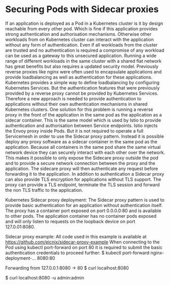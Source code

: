 # Securing Pods with Sidecar proxies
If an application is deployed as a Pod in a Kubernetes cluster is it by design reachable from every other pod. Which is fine if this application provides strong authentication and authorisation mechanisms. Otherwise other workloads from on Kubernetes cluster can interact with the application without any form of authentication. Even if all workloads from the cluster are trusted and no authentication is required a compromise of any workload can be used as a gateway to this unsecured application. Running a wide range of different workloads in the same cluster with a shared flat network has great benefits but also requires a updated security model. Previously reverse proxies like nginx were often used to encapsulate applications and provide loadbalancing as well as authentication for these applications. Kubernetes provides a simple way to define loadbalancing by configuring Kubernetes Services. But the authentication features that were previously provided by a reverse proxy cannot be provided by Kubernetes Services. Therefore a new approach is needed to provide authentication to applications without their own authentication mechanisms in shared Kubernetes clusters.
One solution for this problem is running a reverse proxy in the front of the application in the same pod as the application as a sidecar container. This is the same model which is used by Istio to provide authentication and authorisation between Service endpoints. Istio injects the Envoy proxy inside Pods. But it is not required to operate a full Servicemesh in order to use the Sidecar proxy pattern. Instead it is possible deploy any proxy software as a sidecar container in the same pod as the application. Because all containers in the same pod share the same virtual network device they can securely interact with each other over the network. This makes it possible to only expose the Sidecare proxy outside the pod and to provide a secure network connection between the proxy and the application. The sidecare proxy will then authenticate any request before forwarding it to the application. In addition to authentication a Sidecar proxy can also provide TLS encryption for applications without TLS support. The proxy can provide a TLS endpoint, terminate the TLS session and forward the non TLS traffic to the application.

Kubernetes Sidecar proxy deployment:
The Sidecar proxy pattern is used to provide basic authentication for an application without authentication itself. The proxy has a container port exposed on port 0.0.0.0:80 and is available to other pods. The application container has no container pods exposed and will only listen to requests on the loopback device on port 127.0.01:8080.
 
Sidecar proxy example:
All code used in this example is available at https://github.com/eicnix/sidecar-proxy-example
When connecting to the Pod using kubectl port-forward on port 80 it is required to submit the basic authentication credentials to proceed further:
$ kubectl port-forward nginx-deployment-... 8080:80

Forwarding from 127.0.0.1:8080 -> 80
$ curl localhost:8080                                     

$ curl localhost:8080 -u admin:admin


